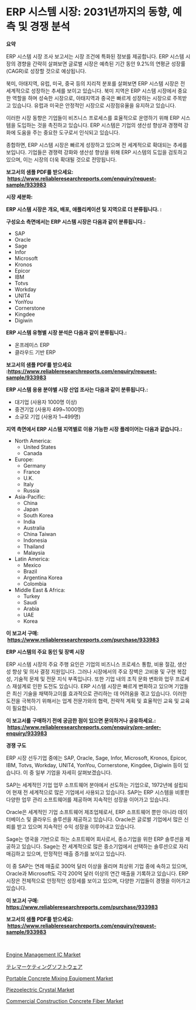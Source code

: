 <p><h1>ERP 시스템 시장: 2031년까지의 동향, 예측 및 경쟁 분석</h1></p><p><strong>요약</strong></p>
<p><p>ERP 시스템 시장 조사 보고서는 시장 조건에 특화된 정보를 제공합니다. ERP 시스템 시장의 경향을 간략히 살펴보면 글로벌 시장은 예측된 기간 동안 9.2%의 연평균 성장률(CAGR)로 성장할 것으로 예상됩니다. </p><p>북미, 아태지역, 유럽, 미국, 중국 등의 지리적 분포를 살펴보면 ERP 시스템 시장은 전 세계적으로 성장하는 추세를 보이고 있습니다. 북미 지역은 ERP 시스템 시장에서 중요한 역할을 하며 성숙한 시장으로, 아태지역과 중국은 빠르게 성장하는 시장으로 주목받고 있습니다. 유럽과 미국은 안정적인 시장으로 시장점유율을 유지하고 있습니다.</p><p>이러한 시장 동향은 기업들이 비즈니스 프로세스를 효율적으로 운영하기 위해 ERP 시스템을 도입하는 것을 촉진하고 있습니다. ERP 시스템은 기업의 생산성 향상과 경쟁력 강화에 도움을 주는 중요한 도구로서 인식되고 있습니다.</p><p>종합하면, ERP 시스템 시장은 빠르게 성장하고 있으며 전 세계적으로 확대되는 추세를 보입니다. 기업들은 경쟁력 강화와 생산성 향상을 위해 ERP 시스템의 도입을 검토하고 있으며, 이는 시장의 더욱 확대될 것으로 전망됩니다.</p></p>
<p><strong>보고서의 샘플 PDF를 받으세요: &nbsp;<a href="https://www.reliableresearchreports.com/enquiry/request-sample/933983">https://www.reliableresearchreports.com/enquiry/request-sample/933983</a></strong></p>
<p><strong>시장 세분화:</strong></p>
<p><strong> ERP 시스템 시장은 개요, 배포, 애플리케이션 및 지역으로 더 분류됩니다. :</strong></p>
<p><strong>구성요소 측면에서는 ERP 시스템 시장은 다음과 같이 분류됩니다.:</strong></p>
<p><ul><li>SAP</li><li>Oracle</li><li>Sage</li><li>Infor</li><li>Microsoft</li><li>Kronos</li><li>Epicor</li><li>IBM</li><li>Totvs</li><li>Workday</li><li>UNIT4</li><li>YonYou</li><li>Cornerstone</li><li>Kingdee</li><li>Digiwin</li></ul></p>
<p><strong> ERP 시스템 유형별 시장 분석은 다음과 같이 분류됩니다.:</strong></p>
<p><ul><li>온프레미스 ERP</li><li>클라우드 기반 ERP</li></ul></p>
<p><strong>보고서의 샘플 PDF를 받으세요 :<a href="https://www.reliableresearchreports.com/enquiry/request-sample/933983">https://www.reliableresearchreports.com/enquiry/request-sample/933983</a></strong></p>
<p><strong> ERP 시스템 응용 분야별 시장 산업 조사는 다음과 같이 분류됩니다.:</strong></p>
<p><ul><li>대기업 (사용자 1000명 이상)</li><li>중견기업 (사용자 499~1000명)</li><li>소규모 기업 (사용자 1~499명)</li></ul></p>
<p><strong>지역 측면에서 ERP 시스템 지역별로 이용 가능한 시장 플레이어는 다음과 같습니다.:</strong></p>
<p><ul>
    <li>
        North America:
        <ul>
            <li>United States</li>
            <li>Canada</li>
        </ul>
    </li>
    <li>
        Europe:
        <ul>
            <li>Germany</li>
            <li>France</li>
            <li>U.K.</li>
            <li>Italy</li>
            <li>Russia</li>
        </ul>
    </li>
    <li>
        Asia-Pacific:
        <ul>
            <li>China</li>
            <li>Japan</li>
            <li>South Korea</li>
            <li>India</li>
            <li>Australia</li>
            <li>China Taiwan</li>
            <li>Indonesia</li>
            <li>Thailand</li>
            <li>Malaysia</li>
        </ul>
    </li>
    <li>
        Latin America:
        <ul>
            <li>Mexico</li>
            <li>Brazil</li>
            <li>Argentina Korea</li>
            <li>Colombia</li>
        </ul>
    </li>
    <li>
        Middle East & Africa:
        <ul>
            <li>Turkey</li>
            <li>Saudi</li>
            <li>Arabia</li>
            <li>UAE</li>
            <li>Korea</li>
        </ul>
    </li>
    </ul></p>
<p><strong>이 보고서 구매: &nbsp;<a href="https://www.reliableresearchreports.com/purchase/933983">https://www.reliableresearchreports.com/purchase/933983</a></strong></p>
<p><strong>ERP 시스템의 주요 동인 및 장벽 시장</strong></p>
<p><p>ERP 시스템 시장의 주요 주행 요인은 기업의 비즈니스 프로세스 통합, 비용 절감, 생산성 향상 및 의사 결정 지원입니다. 그러나 시장에서의 주요 장벽은 고비용 및 구현 복잡성, 기술적 문제 및 전문 지식 부족입니다. 또한 기업 내의 조직 문화 변화와 업무 프로세스 재설계로 인한 도전도 있습니다. ERP 시스템 시장은 빠르게 변화하고 있으며 기업들은 최신 기술을 채택하고이를 효과적으로 관리하는 데 어려움을 겪고 있습니다. 이러한 도전을 극복하기 위해서는 업계 전문가와의 협력, 전략적 계획 및 효율적인 교육 및 교육이 필요합니다.</p></p>
<p><strong>이 보고서를 구매하기 전에 궁금한 점이 있으면 문의하거나 공유하세요.: &nbsp;<a href="https://www.reliableresearchreports.com/enquiry/pre-order-enquiry/933983">https://www.reliableresearchreports.com/enquiry/pre-order-enquiry/933983</a></strong></p>
<p><strong>경쟁 구도</strong></p>
<p><p>ERP 시장 선두기업 중에는 SAP, Oracle, Sage, Infor, Microsoft, Kronos, Epicor, IBM, Totvs, Workday, UNIT4, YonYou, Cornerstone, Kingdee, Digiwin 등이 있습니다. 이 중 일부 기업을 자세히 살펴보겠습니다.</p><p>SAP는 세계적인 기업 업무 소프트웨어 분야에서 선도하는 기업으로, 1972년에 설립되어 현재 전 세계적으로 많은 기업에서 사용되고 있습니다. SAP는 ERP 시스템을 비롯한 다양한 업무 관리 소프트웨어를 제공하며 지속적인 성장을 이어가고 있습니다.</p><p>Oracle은 세계적인 기업 소프트웨어 제조업체로서, ERP 소프트웨어 뿐만 아니라 데이터베이스 및 클라우드 솔루션을 제공하고 있습니다. Oracle은 글로벌 기업에서 많은 신뢰를 받고 있으며 지속적인 수익 성장을 이루어내고 있습니다.</p><p>Sage는 영국을 기반으로 하는 소프트웨어 회사로서, 중소기업을 위한 ERP 솔루션을 제공하고 있습니다. Sage는 전 세계적으로 많은 중소기업에서 선택하는 솔루션으로 자리매김하고 있으며, 안정적인 매출 증가를 보이고 있습니다.</p><p>이 중 SAP는 연례 매출로 300억 달러 이상을 올리며 최상위 기업 중에 속하고 있으며, Oracle과 Microsoft도 각각 200억 달러 이상의 연간 매출을 기록하고 있습니다. ERP 시장은 전체적으로 안정적인 성장세를 보이고 있으며, 다양한 기업들이 경쟁을 이어가고 있습니다.</p></p>
<p><strong>이 보고서 구매: &nbsp; <a href="https://www.reliableresearchreports.com/purchase/933983">https://www.reliableresearchreports.com/purchase/933983</a></strong></p>
<p><strong>보고서의 샘플 PDF를 받으세요: &nbsp;<a href="https://www.reliableresearchreports.com/enquiry/request-sample/933983">https://www.reliableresearchreports.com/enquiry/request-sample/933983</a></strong><strong></strong></p>
<p>&nbsp;</p>
<p><p><a href="https://view.publitas.com/reportprime-1/engine-management-ic-market-dynamics-2024-2031-also-about-its-market-trends-projections-and-opportunities/">Engine Management IC Market</a></p><p><a href="https://github.com/oqxogxyvqe90775/Market-Research-Report-List-1/blob/main/2872073184215.md">テレマーケティングソフトウェア</a></p><p><a href="https://github.com/RoccoManning/Market-Research-Report-List-3/blob/main/portable-concrete-mixing-equipment-market.md">Portable Concrete Mixing Equipment Market</a></p><p><a href="https://view.publitas.com/reportprime-1/piezoelectric-crystal-market-size-and-examines-its-market-scope-with-a-primary-focus-on-growth-opportunities-and-forecasted-trends-spanning-from-2024-to-2031/">Piezoelectric Crystal Market</a></p><p><a href="https://github.com/edytherolanlouisejk1miz0wig/Market-Research-Report-List-1/blob/main/commercial-construction-concrete-fiber-market.md">Commercial Construction Concrete Fiber Market</a></p></p>